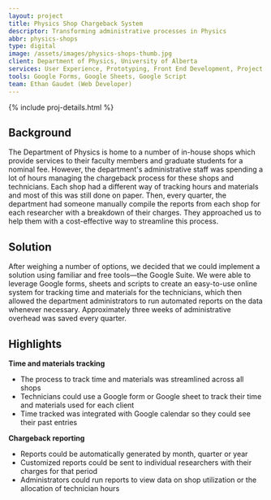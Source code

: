 ```yaml
---
layout: project
title: Physics Shop Chargeback System
descriptor: Transforming administrative processes in Physics
abbr: physics-shops
type: digital
image: /assets/images/physics-shops-thumb.jpg
client: Department of Physics, University of Alberta
services: User Experience, Prototyping, Front End Development, Project Management
tools: Google Forms, Google Sheets, Google Script
team: Ethan Gaudet (Web Developer)
---
```

<div class="container">
  <div class="row">
    {% include proj-details.html %}
    <div class="col-sm">
      <h2>Background</h2>
      <p>The Department of Physics is home to a number of in-house shops which provide services to their faculty members and graduate students for a nominal fee. However, the department's administrative staff was spending a lot of hours managing the chargeback process for these shops and technicians. Each shop had a different way of tracking hours and materials and most of this was still done on paper. Then, every quarter, the department had someone manually compile the reports from each shop for each researcher with a breakdown of their charges. They approached us to help them with a cost-effective way to streamline this process.</p>
      <h2>Solution</h2>
      <p>After weighing a number of options, we decided that we could implement a solution using familiar and free tools&mdash;the Google Suite. We were able to leverage Google forms, sheets and scripts to create an easy-to-use online system for tracking time and materials for the technicians, which then allowed the department administrators to run automated reports on the data whenever necessary. Approximately three weeks of administrative overhead was saved every quarter.</p>
      <h2>Highlights</h2>
      <p><strong>Time and materials tracking</strong></p>
      <ul>
        <li>The process to track time and materials was streamlined across all shops</li>
        <li>Technicians could use a Google form or Google sheet to track their time and materials used for each client</li>
        <li>Time tracked was integrated with Google calendar so they could see their past entries</li>
      </ul>
      <p><strong>Chargeback reporting</strong></p>
      <ul>
        <li>Reports could be automatically generated by month, quarter or year</li>
        <li>Customized reports could be sent to individual researchers with their charges for that period</li>
        <li>Administrators could run reports to view data on shop utilization or the allocation of technician hours</li>
      </ul>
      <br />
    </div>
  </div>
  <!-- <div class="row portfolio">
    <div class="col">
      <img src="/assets/images/sci-intranet-home.jpg" style="width: 100%">
    </div>
  </div> -->
</div>
